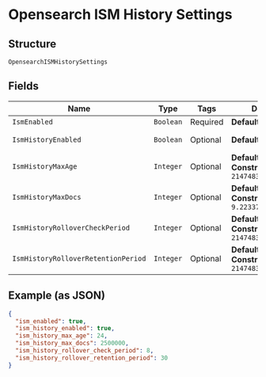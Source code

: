 
# Opensearch ISM History Settings

## Structure

`OpensearchISMHistorySettings`

## Fields

| Name | Type | Tags | Description | Getter | Setter |
|  --- | --- | --- | --- | --- | --- |
| `IsmEnabled` | `Boolean` | Required | **Default**: `true` | Boolean getIsmEnabled() | setIsmEnabled(Boolean ismEnabled) |
| `IsmHistoryEnabled` | `Boolean` | Optional | **Default**: `true` | Boolean getIsmHistoryEnabled() | setIsmHistoryEnabled(Boolean ismHistoryEnabled) |
| `IsmHistoryMaxAge` | `Integer` | Optional | **Default**: `24`<br>**Constraints**: `>= 1`, `<= 2147483647` | Integer getIsmHistoryMaxAge() | setIsmHistoryMaxAge(Integer ismHistoryMaxAge) |
| `IsmHistoryMaxDocs` | `Integer` | Optional | **Default**: `2500000`<br>**Constraints**: `>= 1`, `<= 9.223372036854776E+18` | Integer getIsmHistoryMaxDocs() | setIsmHistoryMaxDocs(Integer ismHistoryMaxDocs) |
| `IsmHistoryRolloverCheckPeriod` | `Integer` | Optional | **Default**: `8`<br>**Constraints**: `>= 1`, `<= 2147483647` | Integer getIsmHistoryRolloverCheckPeriod() | setIsmHistoryRolloverCheckPeriod(Integer ismHistoryRolloverCheckPeriod) |
| `IsmHistoryRolloverRetentionPeriod` | `Integer` | Optional | **Default**: `30`<br>**Constraints**: `>= 1`, `<= 2147483647` | Integer getIsmHistoryRolloverRetentionPeriod() | setIsmHistoryRolloverRetentionPeriod(Integer ismHistoryRolloverRetentionPeriod) |

## Example (as JSON)

```json
{
  "ism_enabled": true,
  "ism_history_enabled": true,
  "ism_history_max_age": 24,
  "ism_history_max_docs": 2500000,
  "ism_history_rollover_check_period": 8,
  "ism_history_rollover_retention_period": 30
}
```

